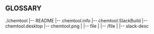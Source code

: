 ## GLOSSARY



./chemtool
  |-- README
  |-- chemtool.info
  |-- chemtool.SlackBuild
  |-- chemtool.desktop
  |-- chemtool.png
  |  |-- file
  |  |-- /file
  |
  |-- slack-desc
